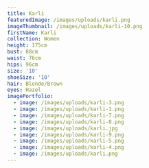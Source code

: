 ```yaml
---
title: Karli
featuredImage: /images/uploads/karli.png
imageThumbnail: /images/uploads/karli-10.png
firstName: Karli
collection: Women
height: 175cm
bust: 88cm
waist: 76cm
hips: 96cm
size: '10'
shoeSize: '10'
hair: Blonde/Brown
eyes: Hazel
imagePortfolio:
  - image: /images/uploads/karli-3.png
  - image: /images/uploads/karli-1.png
  - image: /images/uploads/karli-7.png
  - image: /images/uploads/karli-8.png
  - image: /images/uploads/karli.jpg
  - image: /images/uploads/karli-9.png
  - image: /images/uploads/karli-5.png
  - image: /images/uploads/karli-4.png
  - image: /images/uploads/karli.png
---
```


